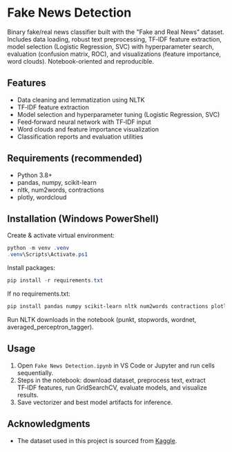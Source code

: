 # Fake News Detection

Binary fake/real news classifier built with the "Fake and Real News" dataset. Includes data loading, robust text preprocessing, TF‑IDF feature extraction, model selection (Logistic Regression, SVC) with hyperparameter search, evaluation (confusion matrix, ROC), and visualizations (feature importance, word clouds). Notebook-oriented and reproducible.

## Features
- Data cleaning and lemmatization using NLTK
- TF‑IDF feature extraction
- Model selection and hyperparameter tuning (Logistic Regression, SVC)
- Feed‑forward neural network with TF‑IDF input
- Word clouds and feature importance visualization
- Classification reports and evaluation utilities

## Requirements (recommended)
- Python 3.8+  
- pandas, numpy, scikit-learn  
- nltk, num2words, contractions  
- plotly, wordcloud

## Installation (Windows PowerShell)
Create & activate virtual environment:
```powershell
python -m venv .venv
.venv\Scripts\Activate.ps1
```
Install packages:
```powershell
pip install -r requirements.txt
```
If no requirements.txt:
```powershell
pip install pandas numpy scikit-learn nltk num2words contractions plotly wordcloud
```
Run NLTK downloads in the notebook (punkt, stopwords, wordnet, averaged_perceptron_tagger).

## Usage
1. Open `Fake News Detection.ipynb` in VS Code or Jupyter and run cells sequentially.  
2. Steps in the notebook: download dataset, preprocess text, extract TF‑IDF features, run GridSearchCV, evaluate models, and visualize results.  
3. Save vectorizer and best model artifacts for inference.

## Acknowledgments
- The dataset used in this project is sourced from [Kaggle](https://www.kaggle.com/datasets/clmentbisaillon/fake-and-real-news-dataset).
